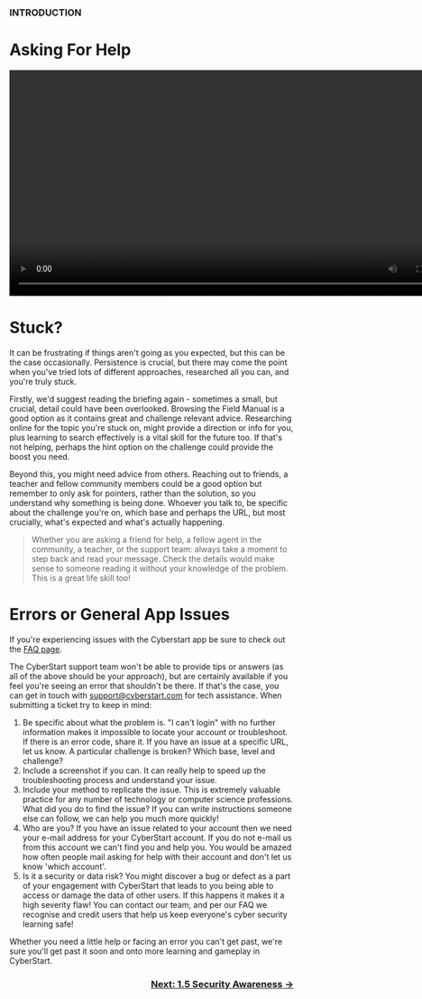 ### INTRODUCTION
# Asking For Help 

<div align="center">
  <video src="https://github.com/alphyos/Cyberstart-2023/assets/116646389/a099c4b8-8ce1-4d67-9742-672dbd75c6f0" width="800" />
</div>

# Stuck?

It can be frustrating if things aren't going as you expected, but this can be the case occasionally. Persistence is crucial, but there may come the point when you've tried lots of different approaches, researched all you can, and you're truly stuck.

Firstly, we'd suggest reading the briefing again - sometimes a small, but crucial, detail could have been overlooked. Browsing the Field Manual is a good option as it contains great and challenge relevant advice. Researching online for the topic you're stuck on, might provide a direction or info for you, plus learning to search effectively is a vital skill for the future too. If that's not helping, perhaps the hint option on the challenge could provide the boost you need.

Beyond this, you might need advice from others. Reaching out to friends, a teacher and fellow community members could be a good option but remember to only ask for pointers, rather than the solution, so you understand why something is being done. Whoever you talk to, be specific about the challenge you're on, which base and perhaps the URL, but most crucially, what's expected and what's actually happening.

> Whether you are asking a friend for help, a fellow agent in the community, a teacher, or the support team: always take a moment to step back and read your message. Check the details would make sense to someone reading it without your knowledge of the problem. This is a great life skill too!

# Errors or General App Issues

If you're experiencing issues with the Cyberstart app be sure to check out the [FAQ page](https://help.cyberstart.com/help).

The CyberStart support team won't be able to provide tips or answers (as all of the above should be your approach), but are certainly available if you feel you're seeing an error that shouldn't be there. If that's the case, you can get in touch with support@cyberstart.com for tech assistance. When submitting a ticket try to keep in mind:

1. Be specific about what the problem is. "I can't login" with no further information makes it impossible to locate your account or troubleshoot. If there is an error code, share it. If you have an issue at a specific URL, let us know. A particular challenge is broken? Which base, level and challenge?
2. Include a screenshot if you can. It can really help to speed up the troubleshooting process and understand your issue.
3. Include your method to replicate the issue. This is extremely valuable practice for any number of technology or computer science professions. What did you do to find the issue? If you can write instructions someone else can follow, we can help you much more quickly!
4. Who are you? If you have an issue related to your account then we need your e-mail address for your CyberStart account. If you do not e-mail us from this account we can't find you and help you. You would be amazed how often people mail asking for help with their account and don't let us know 'which account'.
5. Is it a security or data risk? You might discover a bug or defect as a part of your engagement with CyberStart that leads to you being able to access or damage the data of other users. If this happens it makes it a high severity flaw! You can contact our team, and per our FAQ we recognise and credit users that help us keep everyone's cyber security learning safe!

Whether you need a little help or facing an error you can't get past, we're sure you'll get past it soon and onto more learning and gameplay in CyberStart.

### <div dir="rtl">[→ Next: 1.5 Security Awareness](SecurityAwareness1.5.md)


